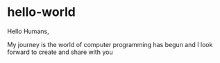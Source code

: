 # hello-world

Hello Humans,

My journey is the world of computer programming has begun and I look forward to create and share with you
